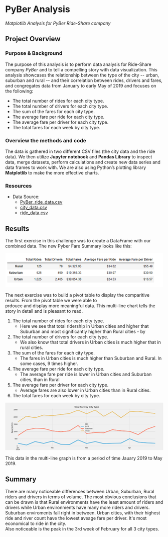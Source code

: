 # PyBer Analysis
*Matplotlib Analysis for PyBer Ride-Share company*

## Project Overview 
### Purpose & Background

The purpose of this analysis is to perform data analysis for Ride-Share company *PyBer* and to tell a compelling story with data visualization. This analysis showcases the relationship between the type of the city -- urban, suburban and rural -- and their correlation between rides, drivers and fares, and congregates data from January to early May of 2019 and focuses on the following: 

-	The total number of rides for each city type. 
-	The total number of drivers for each city type.
-	The sum of the fares for each city type.
-	The average fare per ride for each city type.
-	The average fare per driver for each city type.
-	The total fares for each week by city type. 

### Overview the methods and code
The data is gathered in two different CSV files (the city data and the ride data). We then utilize **Jupyter notebook** and **Pandas Library** to inspect data, merge datasets,
perform calculations and create new data series and data frames to work with.  We are also using Python’s plotting library **Matplotlib** to make the more effective charts. 

### Resources
- Data Source: 
  - [PyBer_ride_data.csv](https://github.com/mjrotter4445/Pyber_Analysis/blob/main/Resources/PyBer_ride_data.csv)
  - [city_data.csv](https://github.com/mjrotter4445/Pyber_Analysis/blob/main/Resources/city_data.csv)
  - [ride_data.csv](https://github.com/mjrotter4445/Pyber_Analysis/blob/main/Resources/ride_data.csv)

## Results 
The first exercise in this challenge was to create a DataFrame with our combined data.  The new Pyber Fare Summary looks like this: 

![Pyber datafame](https://github.com/mjrotter4445/Pyber_Analysis/blob/main/Graphics/PyBer%20Summary%20DataFrame.png)
 
The next exercise was to build a pivot table to display the comparitive results. From the pivot table we were able to  
prdouce and display more meaningful data.  This multi-line chart tells the story in detail and is pleasant to read. 

1. The total number of rides for each city type. 
   - Here we see that total ridership in Urban cities and higher that Suburban and most significantly higher than Rural cities - by 
3. The total number of drivers for each city type.
   - We also know that total drivers in Urban cities is much higher that in rural cities.
5. The sum of the fares for each city type.
   - The fares in Urban cities is much higher than Suburban and Rural. In some cases, 9 times higher.  
7. The average fare per ride for each city type.
   - The average fare per ride is lower in Urban cities and Suburban cities, than in Rural
9. The average fare per driver for each city type.
   - Average fares are also lower in Urban cities than in Rural cities.  
11. The total fares for each week by city type. 
   
   

 ![Multiple Line Chart Tot Fares by City Type](https://github.com/mjrotter4445/Pyber_Analysis/blob/main/Graphics/PyBer_fare_summary.png)

 
This data in the multi-line graph is from a period of time Jauary 2019 to May 2019.    


## Summary 
There are many noticeable differences between Urban, Suburban, Rural riders and drivers in terms of volume. The most obvious conclusions 
that can be drawn is that Rural environments have the least amount of riders and drivers while Urban environments have many more riders 
and drivers. Suburban enviroments fall right in between.  Urban cities, with their highest ride and river count have the lowest aveage 
fare per driver.  It's most economical to ride in the city.    
Also noticeable is the peak in the 3rd week of February for all 3 city types.    
